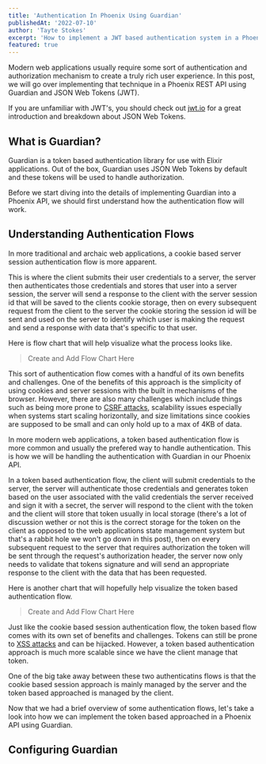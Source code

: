 ```yaml
---
title: 'Authentication In Phoenix Using Guardian'
publishedAt: '2022-07-10'
author: 'Tayte Stokes'
excerpt: 'How to implement a JWT based authentication system in a Phoenix REST API using Guardian'
featured: true
---
```


Modern web applications usually require some sort of authentication and authorization mechanism to create a truly rich user experience. In this post, we will go over implementing that technique in a Phoenix REST API using Guardian and JSON Web Tokens (JWT).

If you are unfamiliar with JWT's, you should check out [jwt.io](https://jwt.io/introduction/) for a great introduction and breakdown about JSON Web Tokens.

## What is Guardian?

Guardian is a token based authentication library for use with Elixir applications. Out of the box, Guardian uses JSON Web Tokens by default and these tokens will be used to handle authorization.

Before we start diving into the details of implementing Guardian into a Phoenix API, we should first understand how the authentication flow will work.

## Understanding Authentication Flows

In more traditional and archaic web applications, a cookie based server session authentication flow is more apparent.

This is where the client submits their user credentials to a server, the server then authenticates those credentials and stores that user into a server session, the server will send a response to the client with the server session id that will be saved to the clients cookie storage, then on every subsequent request from the client to the server the cookie storing the session id will be sent and used on the server to identify which user is making the request and send a response with data that's specific to that user.

Here is flow chart that will help visualize what the process looks like.

> Create and Add Flow Chart Here

This sort of authentication flow comes with a handful of its own benefits and challenges. One of the benefits of this approach is the simplicity of using cookies and server sessions with the built in mechanisms of the browser. However, there are also many challenges which include things such as being more prone to [CSRF attacks](https://owasp.org/www-community/attacks/csrf), scalability issues especially when systems start scaling horizontally, and size limitations since cookies are supposed to be small and can only hold up to a max of 4KB of data.

In more modern web applications, a token based authentication flow is more common and usually the prefered way to handle authentication. This is how we will be handling the authentication with Guardian in our Phoenix API.

In a token based authentication flow, the client will submit credentials to the server, the server will authenticate those credentials and generates token based on the user associated with the valid credentials the server received and sign it with a secret, the server will respond to the client with the token and the client will store that token usually in local storage (there's a lot of discussion wether or not this is the correct storage for the token on the client as opposed to the web applications state management system but that's a rabbit hole we won't go down in this post), then on every subsequent request to the server that requires authorization the token will be sent through the request's authorization header, the server now only needs to validate that tokens signature and will send an appropriate response to the client with the data that has been requested.

Here is another chart that will hopefully help visualize the token based authentication flow.

> Create and Add Flow Chart Here

Just like the cookie based session authentication flow, the token based flow comes with its own set of benefits and challenges. Tokens can still be prone to [XSS attacks](https://owasp.org/www-community/attacks/xss/) and can be hijacked. However, a token based authentication approach is much more scalable since we have the client manage that token.

One of the big take away between these two authenticatins flows is that the cookie based session approach is mainly managed by the server and the token based approached is managed by the client.

Now that we had a brief overview of some authentication flows, let's take a look into how we can implement the token based approached in a Phoenix API using Guardian.

## Configuring Guardian
